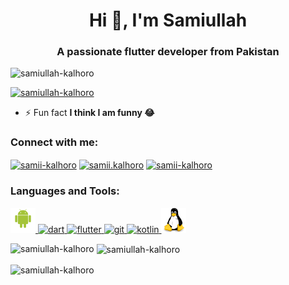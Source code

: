 <h1 align="center">Hi 👋, I'm Samiullah</h1>
<h3 align="center">A passionate flutter developer from Pakistan</h3>

<p align="left"> <img src="https://komarev.com/ghpvc/?username=samiullah-kalhoro&label=Profile%20views&color=0e75b6&style=flat" alt="samiullah-kalhoro" /> </p>

<p align="left"> <a href="https://github.com/ryo-ma/github-profile-trophy"><img src="https://github-profile-trophy.vercel.app/?username=samiullah-kalhoro" alt="samiullah-kalhoro" /></a> </p>

- ⚡ Fun fact **I think I am funny 😂**

<h3 align="left">Connect with me:</h3>
<p align="left">
<a href="https://linkedin.com/in/samii-kalhoro" target="blank"><img align="center" src="https://raw.githubusercontent.com/rahuldkjain/github-profile-readme-generator/master/src/images/icons/Social/linked-in-alt.svg" alt="samii-kalhoro" height="30" width="40" /></a>
<a href="https://fb.com/samii.kalhoro" target="blank"><img align="center" src="https://raw.githubusercontent.com/rahuldkjain/github-profile-readme-generator/master/src/images/icons/Social/facebook.svg" alt="samii.kalhoro" height="30" width="40" /></a>
<a href="https://instagram.com/samii-kalhoro" target="blank"><img align="center" src="https://raw.githubusercontent.com/rahuldkjain/github-profile-readme-generator/master/src/images/icons/Social/instagram.svg" alt="samii-kalhoro" height="30" width="40" /></a>
</p>

<h3 align="left">Languages and Tools:</h3>
<p align="left"> <a href="https://developer.android.com" target="_blank" rel="noreferrer"> <img src="https://raw.githubusercontent.com/devicons/devicon/master/icons/android/android-original-wordmark.svg" alt="android" width="40" height="40"/> </a> <a href="https://dart.dev" target="_blank" rel="noreferrer"> <img src="https://www.vectorlogo.zone/logos/dartlang/dartlang-icon.svg" alt="dart" width="40" height="40"/> </a> <a href="https://flutter.dev" target="_blank" rel="noreferrer"> <img src="https://www.vectorlogo.zone/logos/flutterio/flutterio-icon.svg" alt="flutter" width="40" height="40"/> </a> <a href="https://git-scm.com/" target="_blank" rel="noreferrer"> <img src="https://www.vectorlogo.zone/logos/git-scm/git-scm-icon.svg" alt="git" width="40" height="40"/> </a> <a href="https://kotlinlang.org" target="_blank" rel="noreferrer"> <img src="https://www.vectorlogo.zone/logos/kotlinlang/kotlinlang-icon.svg" alt="kotlin" width="40" height="40"/> </a> <a href="https://www.linux.org/" target="_blank" rel="noreferrer"> <img src="https://raw.githubusercontent.com/devicons/devicon/master/icons/linux/linux-original.svg" alt="linux" width="40" height="40"/> </a> </p>

<p><img align="left" src="https://github-readme-stats.vercel.app/api/top-langs?username=samiullah-kalhoro&show_icons=true&locale=en&layout=compact" alt="samiullah-kalhoro" /></p>

<p>&nbsp;<img align="center" src="https://github-readme-stats.vercel.app/api?username=samiullah-kalhoro&show_icons=true&locale=en" alt="samiullah-kalhoro" /></p>

<p><img align="center" src="https://github-readme-streak-stats.herokuapp.com/?user=samiullah-kalhoro&" alt="samiullah-kalhoro" /></p>
